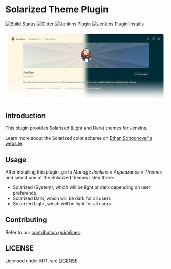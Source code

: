 # Solarized Theme Plugin

[![Build Status](https://ci.jenkins.io/job/Plugins/job/solarized-theme-plugin/job/master/badge/icon)](https://ci.jenkins.io/job/Plugins/job/solarized-theme-plugin/job/master/)
[![Gitter](https://badges.gitter.im/jenkinsci/ux-sig.svg)](https://gitter.im/jenkinsci/ux-sig?utm_source=badge&utm_medium=badge&utm_campaign=pr-badge)
[![Jenkins Plugin](https://img.shields.io/jenkins/plugin/v/solarized-theme.svg)](https://plugins.jenkins.io/solarized-theme)
[![Jenkins Plugin Installs](https://img.shields.io/jenkins/plugin/i/solarized-theme.svg?color=blue)](https://plugins.jenkins.io/solarized-theme)

![preview.png](preview.png)

## Introduction

This plugin provides Solarized (Light and Dark) themes for Jenkins.

Learn more about the Solarized color scheme on [Ethan Schoonover's website](https://ethanschoonover.com/solarized).

## Usage

After installing this plugin, go to _Manage Jenkins » Appearance » Themes_ and select one of the Solarized themes listed there:

* Solarized (System), which will be light or dark depending on user preference.
* Solarized Dark, which will be dark for all users
* Solarized Light, which will be light for all users

## Contributing

Refer to our [contribution guidelines](https://github.com/jenkinsci/.github/blob/master/CONTRIBUTING.md).

## LICENSE

Licensed under MIT, see [LICENSE](LICENSE.md).
